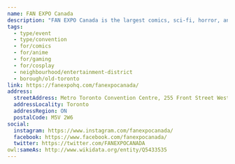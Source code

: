 ```yaml
---
name: FAN EXPO Canada
description: "FAN EXPO Canada is the largest comics, sci-fi, horror, anime, and gaming event in Canada and the third-largest pop culture event in North America. The annual four-day convention attracts over 135,000 fans from around the world to celebrate all things fandom and pop culture, featuring celebrity guests, panels, cosplay, vendors, and exclusive merchandise."
tags:
  - type/event
  - type/convention
  - for/comics
  - for/anime
  - for/gaming
  - for/cosplay
  - neighbourhood/entertainment-district
  - borough/old-toronto
link: https://fanexpohq.com/fanexpocanada/
address:
  streetAddress: Metro Toronto Convention Centre, 255 Front Street West
  addressLocality: Toronto
  addressRegion: ON
  postalCode: M5V 2W6
social:
  instagram: https://www.instagram.com/fanexpocanada/
  facebook: https://www.facebook.com/fanexpocanada/
  twitter: https://twitter.com/FANEXPOCANADA
owl:sameAs: http://www.wikidata.org/entity/Q5433535
---
```

